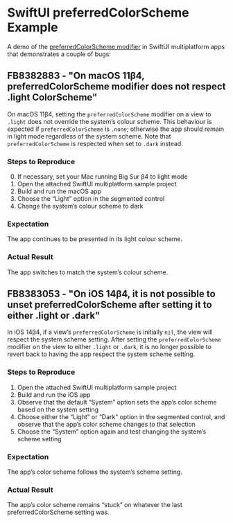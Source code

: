 # SwiftUI preferredColorScheme Example

A demo of the [preferredColorScheme modifier](https://developer.apple.com/documentation/swiftui/group/preferredcolorscheme(_:)) in SwiftUI multiplatform apps that demonstrates a couple of bugs:

## FB8382883 - "On macOS 11β4, preferredColorScheme modifier does not respect .light ColorScheme"

On macOS 11β4, setting the `preferredColorScheme` modifier on a view to `.light` does not override the system’s colour scheme. This behaviour is expected if `preferredColorScheme` is `.none`; otherwise the app should remain in light mode regardless of the system scheme. Note that `preferredColorScheme` is respected when set to `.dark` instead.

### Steps to Reproduce

0. If necessary, set your Mac running Big Sur β4 to light mode
1. Open the attached SwiftUI multiplatform sample project
2. Build and run the macOS app
3. Choose the “Light” option in the segmented control
4. Change the system’s colour scheme to dark

### Expectation

The app continues to be presented in its light colour scheme.

### Actual Result

The app switches to match the system’s colour scheme.

## FB8383053 - "On iOS 14β4, it is not possible to unset preferredColorScheme after setting it to either .light or .dark"

In iOS 14β4, if a view’s `preferredColorScheme` is initially `nil`, the view will respect the system scheme setting. After setting the `preferredColorScheme` modifier on the view to either `.light` or `.dark`, it is no longer possible to revert back to having the app respect the system scheme setting. 

### Steps to Reproduce

1. Open the attached SwiftUI multiplatform sample project
2. Build and run the iOS app
3. Observe that the default “System” option sets the app’s color scheme based on the system setting
4. Choose either the “Light” or “Dark” option in the segmented control, and observe that the app’s color scheme changes to that selection
5. Choose the “System” option again and test changing the system’s scheme setting

### Expectation

The app’s color scheme follows the system’s scheme setting.

### Actual Result

The app’s color scheme remains “stuck” on whatever the last preferredColorScheme setting was.
